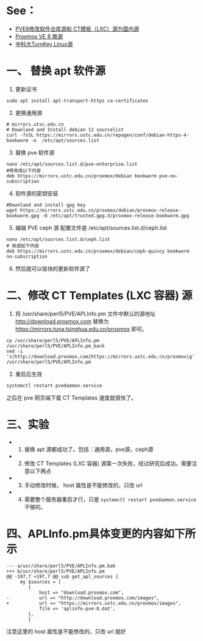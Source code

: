 # See：
- [PVE8修改软件仓库源和 CT模板（LXC）源为国内源](https://www.dgpyy.com/archives/174/)
- [Proxmox VE 8 换源 ](https://blog.fallenbreath.me/zh-CN/2023/pve8-change-sourceslist/)
- [中科大TurnKey Linux源](https://mirrors.ustc.edu.cn/help/turnkeylinux.html)

# 一、 替换 apt 软件源
1. 更新证书
```
sudo apt install apt-transport-https ca-certificates
```

2. 更换通用源
```
# mirrors.utsc.edu.cn
# Downlaod and Install debian 12 sourcelist
curl -fsSL https://mirrors.ustc.edu.cn/repogen/conf/debian-https-4-bookworm -o  /etc/apt/sources.list
```

3. 替换 pve 软件源
```
nano /etc/apt/sources.list.d/pve-enterprise.list
#修改成以下内容
deb https://mirrors.ustc.edu.cn/proxmox/debian bookworm pve-no-subscription
```

4. 软件源的密钥安装
```
#Downlaod and install gpg key
wget https://mirrors.ustc.edu.cn/proxmox/debian/proxmox-release-bookworm.gpg -O /etc/apt/trusted.gpg.d/proxmox-release-bookworm.gpg
```

5. 编辑 PVE ceph 源 配置文件是 /etc/apt/sources.list.d/ceph.list
```
nano /etc/apt/sources.list.d/ceph.list
# 改成如下内容
deb https://mirrors.ustc.edu.cn/proxmox/debian/ceph-quincy bookworm no-subscription
```
6. 然后就可以愉快的更新软件源了

# 二、修改 CT Templates (LXC 容器) 源
1. 将 /usr/share/perl5/PVE/APLInfo.pm 文件中默认的源地址 http://download.proxmox.com 替换为 https://mirrors.tuna.tsinghua.edu.cn/proxmox 即可。
```
cp /usr/share/perl5/PVE/APLInfo.pm /usr/share/perl5/PVE/APLInfo.pm_back
sed -i 's|http://download.proxmox.com|https://mirrors.ustc.edu.cn/proxmox|g' /usr/share/perl5/PVE/APLInfo.pm
```
2. 重启后生效
```
systemctl restart pvedaemon.service
```
之后在 pve 网页端下载 CT Templates 速度就很快了。

# 三、实验
- 1. 替换 apt 源都成功了。包括：通用源，pve源，ceph源
- 2. 修改 CT Templates (LXC 容器) 源第一次失败，经过研究后成功。需要注意以下两点
- 3. 手动修改时候， host 属性是不能修改的，只改 url
- 4. 需要整个服务器重启才行，只是 ```systemctl restart pvedaemon.service```不够的。


# 四、APLInfo.pm具体变更的内容如下所示
```
--- a/usr/share/perl5/PVE/APLInfo.pm.bak
+++ b/usr/share/perl5/PVE/APLInfo.pm
@@ -197,7 +197,7 @@ sub get_apl_sources {
     my $sources = [
        {
            host => "download.proxmox.com",
-           url => "http://download.proxmox.com/images",
+           url => "https://mirrors.ustc.edu.cn/proxmox/images",
            file => 'aplinfo-pve-8.dat',
        },
        {
```
注意这里的 host 属性是不能修改的，只改 url 就好
